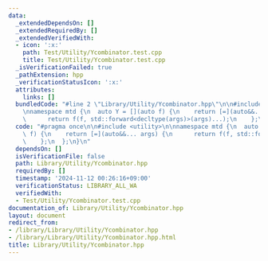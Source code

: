 ```yaml
---
data:
  _extendedDependsOn: []
  _extendedRequiredBy: []
  _extendedVerifiedWith:
  - icon: ':x:'
    path: Test/Utility/Ycombinator.test.cpp
    title: Test/Utility/Ycombinator.test.cpp
  _isVerificationFailed: true
  _pathExtension: hpp
  _verificationStatusIcon: ':x:'
  attributes:
    links: []
  bundledCode: "#line 2 \"Library/Utility/Ycombinator.hpp\"\n\n#include <utility>\n\
    \nnamespace mtd {\n  auto Y = [](auto f) {\n    return [=](auto&&... args) {\n\
    \      return f(f, std::forward<decltype(args)>(args)...);\n    };\n  };\n}\n"
  code: "#pragma once\n\n#include <utility>\n\nnamespace mtd {\n  auto Y = [](auto\
    \ f) {\n    return [=](auto&&... args) {\n      return f(f, std::forward<decltype(args)>(args)...);\n\
    \    };\n  };\n}\n"
  dependsOn: []
  isVerificationFile: false
  path: Library/Utility/Ycombinator.hpp
  requiredBy: []
  timestamp: '2024-11-12 00:26:16+09:00'
  verificationStatus: LIBRARY_ALL_WA
  verifiedWith:
  - Test/Utility/Ycombinator.test.cpp
documentation_of: Library/Utility/Ycombinator.hpp
layout: document
redirect_from:
- /library/Library/Utility/Ycombinator.hpp
- /library/Library/Utility/Ycombinator.hpp.html
title: Library/Utility/Ycombinator.hpp
---
```

